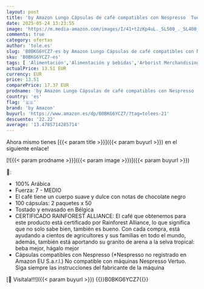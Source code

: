 ```yaml
---
layout: post
title: 'by Amazon Lungo Cápsulas de café compatibles con Nespresso  Tueste Medio  50 unidad  Paquete de 2 - Certificado Rainforest Alliance'
date: 2025-05-24 13:23:55
image: 'https://m.media-amazon.com/images/I/41+t2zKp4uL._SL500_._SL400_.jpg'
comments: true
category: ofertas
author: 'tole.es'
slug: 'B0BKG6YCZ7-es by Amazon Lungo Cápsulas de café compatibles con Nespresso...'
sku: 'B0BKG6YCZ7-es'
tags: [ 'Alimentación','Alimentación y bebidas','Arborist Merchandising Root','Café','Café para Nespresso','Café para máquinas Nespresso','Café, té y bebidas','Cápsulas de café','Novedades en Alimentación y bebidas','Self Service','Special Features Stores','by amazon','dd53b5bc-bcd1-4c9b-ab43-793ed912ccdd_0','dd53b5bc-bcd1-4c9b-ab43-793ed912ccdd_2401','dd53b5bc-bcd1-4c9b-ab43-793ed912ccdd_3001','dd53b5bc-bcd1-4c9b-ab43-793ed912ccdd_4101','dd53b5bc-bcd1-4c9b-ab43-793ed912ccdd_483002','dd53b5bc-bcd1-4c9b-ab43-793ed912ccdd_6001','dd53b5bc-bcd1-4c9b-ab43-793ed912ccdd_8801','dd53b5bc-bcd1-4c9b-ab43-793ed912ccdd_901','nespresso','🇪🇸', ]
actualPrice: 13.51 EUR
currency: EUR
price: 13.51
comparePrice: 17.37 EUR
prodname: 'by Amazon Lungo Cápsulas de café compatibles con Nespresso  Tueste Medio  50 unidad  Paquete de 2 - Certificado Rainforest Alliance'
country: 'es'
flag: '🇪🇸'
brand: 'by Amazon'
buyurl: 'https://www.amazon.es/dp/B0BKG6YCZ7/?tag=tolees-21'
descuento: '22.22'
average: '13.4785714285714'
---
```


Ahora mismo tienes [{{< param title >}}]({{< param buyurl >}}) en el siguiente enlace!

[![{{< param prodname >}}]({{< param image >}})]({{< param buyurl >}})

🔎:

- 100% Arábica
- Fuerza: 7 - MEDIO
- El café tiene un cuerpo suave y dulce con notas de chocolate negro
- 100 cápsulas: 2 paquetes x 50
- Tostado y envasado en Bélgica
- CERTIFICADO RAINFOREST ALLIANCE: El café que obtenemos para este producto está certificado por Rainforest Alliance, lo que significa que no solo sabe bien, también es bueno. Con cada compra, está ayudando a cientos de agricultores y sus familias en todo el mundo, además, también está aportando su granito de arena a la selva tropical: beba mejor, hágalo mejor
- Cápsulas compatibles con Nespresso (*Nespresso no registrado en Amazon EU S.a.r.l.) No compatible con máquinas Nespresso Vertuo. Siga siempre las instrucciones del fabricante de la máquina

[🛒 Visítala!!!]({{< param buyurl >}})
{{<world>}}B0BKG6YCZ7{{</world>}}
